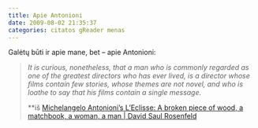 ```yaml
---
title: Apie Antonioni
date: 2009-08-02 21:35:37
categories: citatos gReader menas
---
```


Galėtų būti ir apie mane, bet – apie Antonioni:

> *It is curious, nonetheless, that a man who is commonly regarded as one of the greatest directors who has ever lived, is a director whose films contain few stories, whose themes are not novel, and who is loathe to say that his films contain a single message.*
>
> **iš [Michelangelo Antonioni’s L’Eclisse: A broken piece of wood, a matchbook, a woman, a man | David Saul Rosenfeld](http://www.davidsaulrosenfeld.com/chapter8.html)
